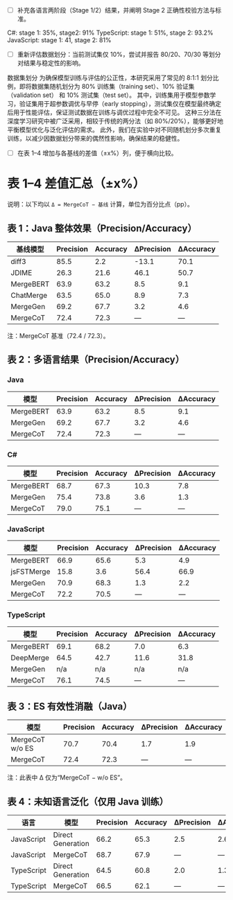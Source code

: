 - [ ] 补充各语言两阶段（Stage 1/2）结果，并阐明 Stage 2 正确性校验方法与标准。

C#:
stage 1: 35%, stage2: 91%
TypeScript: stage 1: 51%, stage 2: 93.2%
JavaScript: stage 1: 41, stage 2: 81%

- [ ] 重新评估数据划分：当前测试集仅 10%，尝试并报告 80/20、70/30 等划分对结果与稳定性的影响。

数据集划分
为确保模型训练与评估的公正性，本研究采用了常见的 8:1:1 划分比例，即将数据集随机划分为 80% 训练集（training set）、10% 验证集（validation set） 和 10% 测试集（test set）。
其中，训练集用于模型参数学习，验证集用于超参数调优与早停（early stopping），测试集仅在模型最终确定后用于性能评估，保证测试数据在训练与调优过程中完全不可见。
这种三分法在深度学习研究中被广泛采用，相较于传统的两分法（如 80%/20%），能够更好地平衡模型优化与泛化评估的需求。
此外，我们在实验中对不同随机划分多次重复训练，以减少因数据划分带来的偶然性影响，确保结果的稳健性。

- [ ] 在表 1–4 增加与各基线的差值（±x%）列，便于横向比较。



# 表 1–4 差值汇总（±x%）

说明：以下均以 `Δ = MergeCoT − 基线` 计算，单位为百分比点（pp）。

## 表 1：Java 整体效果（Precision/Accuracy）

| 基线模型    | Precision | Accuracy | ΔPrecision | ΔAccuracy |
|-------------|-----------|----------|------------|-----------|
| diff3       | 85.5      | 2.2      | -13.1      | 70.1      |
| JDIME       | 26.3      | 21.6     | 46.1       | 50.7      |
| MergeBERT   | 63.9      | 63.2     | 8.5        | 9.1       |
| ChatMerge   | 63.5      | 65.0     | 8.9        | 7.3       |
| MergeGen    | 69.2      | 67.7     | 3.2        | 4.6       |
| MergeCoT    | 72.4      | 72.3     | —          | —         |

注：MergeCoT 基准（72.4 / 72.3）。

## 表 2：多语言结果（Precision/Accuracy）

### Java

| 模型       | Precision | Accuracy | ΔPrecision | ΔAccuracy |
|------------|-----------|----------|------------|-----------|
| MergeBERT  | 63.9      | 63.2     | 8.5        | 9.1       |
| MergeGen   | 69.2      | 67.7     | 3.2        | 4.6       |
| MergeCoT   | 72.4      | 72.3     | —          | —         |

### C#

| 模型       | Precision | Accuracy | ΔPrecision | ΔAccuracy |
|------------|-----------|----------|------------|-----------|
| MergeBERT  | 68.7      | 67.3     | 10.3       | 7.8       |
| MergeGen   | 75.4      | 73.8     | 3.6        | 1.3       |
| MergeCoT   | 79.0      | 75.1     | —          | —         |

### JavaScript

| 模型        | Precision | Accuracy | ΔPrecision | ΔAccuracy |
|-------------|-----------|----------|------------|-----------|
| MergeBERT   | 66.9      | 65.6     | 5.3        | 4.9       |
| jsFSTMerge  | 15.8      | 3.6      | 56.4       | 66.9      |
| MergeGen    | 70.9      | 68.3     | 1.3        | 2.2       |
| MergeCoT    | 72.2      | 70.5     | —          | —         |

### TypeScript

| 模型       | Precision | Accuracy | ΔPrecision | ΔAccuracy |
|------------|-----------|----------|------------|-----------|
| MergeBERT  | 69.1      | 68.2     | 7.0        | 6.3       |
| DeepMerge  | 64.5      | 42.7     | 11.6       | 31.8      |
| MergeGen   | n/a       | n/a      | n/a        | n/a       |
| MergeCoT   | 76.1      | 74.5     | —          | —         |

## 表 3：ES 有效性消融（Java）

| 模型            | Precision | Accuracy | ΔPrecision | ΔAccuracy |
|-----------------|-----------|----------|------------|-----------|
| MergeCoT w/o ES | 70.7      | 70.4     | 1.7        | 1.9       |
| MergeCoT        | 72.4      | 72.3     | —          | —         |

注：此表中 Δ 仅为“MergeCoT − w/o ES”。

## 表 4：未知语言泛化（仅用 Java 训练）

| 语言        | 模型             | Precision | Accuracy | ΔPrecision | ΔAccuracy |
|-------------|------------------|-----------|----------|------------|-----------|
| JavaScript  | Direct Generation| 66.2      | 65.3     | 2.5        | 2.6       |
| JavaScript  | MergeCoT         | 68.7      | 67.9     | —          | —         |
| TypeScript  | Direct Generation| 64.5      | 60.8     | 2.0        | 1.3       |
| TypeScript  | MergeCoT         | 66.5      | 62.1     | —          | —         |

